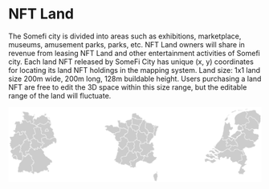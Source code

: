 # NFT Land

The Somefi city is divided into areas such as exhibitions, marketplace, museums, amusement parks, parks, etc. NFT Land owners will share in revenue from leasing NFT Land and other entertainment activities of Somefi city. Each land NFT released by SomeFi City has unique (x, y) coordinates for locating its land NFT holdings in the mapping system. Land size: 1x1 land size 200m wide, 200m long, 128m buildable height. Users purchasing a land NFT are free to edit the 3D space within this size range, but the editable range of the land will fluctuate.

![NFT Land](<../../.gitbook/assets/image (2) (1).png>)


